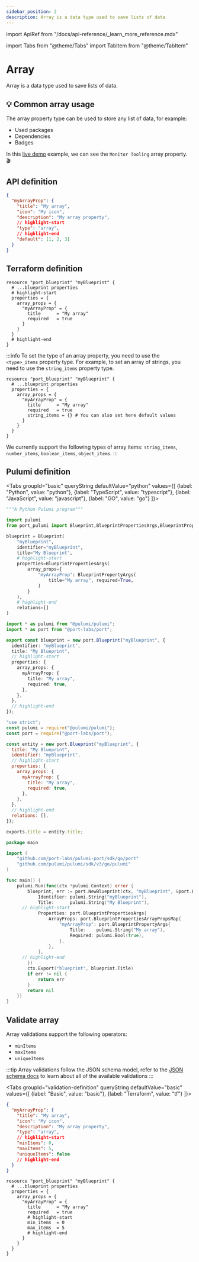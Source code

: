 ```yaml
---
sidebar_position: 2
description: Array is a data type used to save lists of data
---
```


import ApiRef from "/docs/api-reference/\_learn_more_reference.mdx"

import Tabs from "@theme/Tabs"
import TabItem from "@theme/TabItem"

# Array

Array is a data type used to save lists of data.

## 💡 Common array usage

The array property type can be used to store any list of data, for example:

- Used packages
- Dependencies
- Badges

In this [live demo](https://demo.getport.io/service_catalog) example, we can see the `Monitor Tooling` array property. 🎬

## API definition

```json showLineNumbers
{
  "myArrayProp": {
    "title": "My array",
    "icon": "My icon",
    "description": "My array property",
    // highlight-start
    "type": "array",
    // highlight-end
    "default": [1, 2, 3]
  }
}
```

<ApiRef />

## Terraform definition

```hcl showLineNumbers
resource "port_blueprint" "myBlueprint" {
  # ...blueprint properties
  # highlight-start
  properties = {
    array_props = {
      "myArrayProp" = {
        title      = "My array"
        required   = true
      }
    }
  }
  # highlight-end
}
```

:::info
To set the type of an array property, you need to use the `<type>_items` property type.
For example, to set an array of strings, you need to use the `string_items` property type.

```
resource "port_blueprint" "myBlueprint" {
  # ...blueprint properties
  properties = {
    array_props = {
      "myArrayProp" = {
        title      = "My array"
        required   = true
        string_items = {} # You can also set here default values
      }
    }
  }
}
```

We currently support the following types of array items: `string_items`, `number_items`, `boolean_items`, `object_items`.
:::

## Pulumi definition

<Tabs groupId="basic" queryString defaultValue="python" values={[
{label: "Python", value: "python"},
{label: "TypeScript", value: "typescript"},
{label: "JavaScript", value: "javascript"},
{label: "GO", value: "go"}
]}>

<TabItem value="python">

```python showLineNumbers
"""A Python Pulumi program"""

import pulumi
from port_pulumi import Blueprint,BlueprintPropertiesArgs,BlueprintPropertyArgs

blueprint = Blueprint(
    "myBlueprint",
    identifier="myBlueprint",
    title="My Blueprint",
    # highlight-start
    properties=BlueprintPropertiesArgs(
        array_props={
            "myArrayProp": BlueprintPropertyArgs(
                title="My array", required=True,
            )
        }
    ),
    # highlight-end
    relations=[]
)
```

</TabItem>

<TabItem value="typescript">

```typescript showLineNumbers
import * as pulumi from "@pulumi/pulumi";
import * as port from "@port-labs/port";

export const blueprint = new port.Blueprint("myBlueprint", {
  identifier: "myBlueprint",
  title: "My Blueprint",
  // highlight-start
  properties: {
    array_props: {
      myArrayProp: {
        title: "My array",
        required: true,
      },
    },
  },
  // highlight-end
});
```

</TabItem>

<TabItem value="javascript">

```javascript showLineNumbers
"use strict";
const pulumi = require("@pulumi/pulumi");
const port = require("@port-labs/port");

const entity = new port.Blueprint("myBlueprint", {
  title: "My Blueprint",
  identifier: "myBlueprint",
  // highlight-start
  properties: {
    array_props: {
      myArrayProp: {
        title: "My array",
        required: true,
      },
    },
  },
  // highlight-end
  relations: [],
});

exports.title = entity.title;
```

</TabItem>
<TabItem value="go">

```go showLineNumbers
package main

import (
	"github.com/port-labs/pulumi-port/sdk/go/port"
	"github.com/pulumi/pulumi/sdk/v3/go/pulumi"
)

func main() {
	pulumi.Run(func(ctx *pulumi.Context) error {
		blueprint, err := port.NewBlueprint(ctx, "myBlueprint", &port.BlueprintArgs{
			Identifier: pulumi.String("myBlueprint"),
			Title:      pulumi.String("My Blueprint"),
      // highlight-start
			Properties: port.BlueprintPropertiesArgs{
				ArrayProps: port.BlueprintPropertiesArrayPropsMap{
                    "myArrayProp": port.BlueprintPropertyArgs{
                        Title:    pulumi.String("My array"),
                        Required: pulumi.Bool(true),
                    },
                },
			},
      // highlight-end
		})
		ctx.Export("blueprint", blueprint.Title)
		if err != nil {
			return err
		}
		return nil
	})
}
```

</TabItem>

</Tabs>

## Validate array

Array validations support the following operators:

- `minItems`
- `maxItems`
- `uniqueItems`

:::tip
Array validations follow the JSON schema model, refer to the [JSON schema docs](https://json-schema.org/understanding-json-schema/reference/array.html) to learn about all of the available validations
:::

<Tabs groupId="validation-definition" queryString defaultValue="basic" values={[
{label: "Basic", value: "basic"},
{label: "Terraform", value: "tf"}
]}>

<TabItem value="basic">

```json showLineNumbers
{
  "myArrayProp": {
    "title": "My array",
    "icon": "My icon",
    "description": "My array property",
    "type": "array",
    // highlight-start
    "minItems": 0,
    "maxItems": 5,
    "uniqueItems": false
    // highlight-end
  }
}
```

</TabItem>

<TabItem value="tf">

```hcl showLineNumbers
resource "port_blueprint" "myBlueprint" {
  # ...blueprint properties
  properties = {
    array_props = {
      "myArrayProp" = {
        title      = "My array"
        required   = true
        # highlight-start
        min_items  = 0
        max_items  = 5
        # highlight-end
      }
    }
  }
}
```

</TabItem>
</Tabs>
